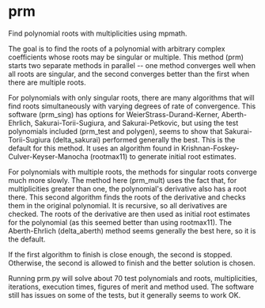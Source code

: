 # prm
Find polynomial roots with multiplicities using mpmath.

The goal is to find the roots of a polynomial with arbitrary complex
coefficients whose roots may be singular or multiple.  This method (prm)
starts two separate methods in parallel -- one method converges well when
all roots are singular, and the second converges better than the first when
there are multiple roots.

For polynomials with only singular roots, there are many algorithms that
will find roots simultaneously with varying degrees of rate of convergence.
This software (prm_sing) has options for WeierStrass-Durand-Kerner,
Aberth-Ehrlich, Sakurai-Torii-Sugiura, and Sakurai-Petkovic, but using the
test polynomials included (prm_test and polygen), seems to show that
Sakurai-Torii-Sugiura (delta_sakurai) performed generally the best.
This is the default for this method.  It uses an algorithm found in
Krishnan-Foskey-Culver-Keyser-Manocha (rootmax11) to generate initial root
estimates.

For polynomials with multiple roots, the methods for singular roots
converge much more slowly.  The method here (prm_mult) uses the fact that,
for multiplicities greater than one, the polynomial's derivative also has a
root there.  This second algorithm finds the roots of the derivative and
checks them in the original polynomial.  It is recursive, so all
derivatives are checked.  The roots of the derivative are then used as
initial root estimates for the polynomial (as this seemed better than using
rootmax11).  The Aberth-Ehrlich (delta_aberth) method seems generally the
best here, so it is the default.

If the first algorithm to finish is close enough, the second is stopped.
Otherwise, the second is allowed to finish and the better solution is
chosen.

Running prm.py will solve about 70 test polynomials and roots,
multiplicities, iterations, execution times, figures of merit and method
used.  The software still has issues on some of the tests, but it generally
seems to work OK.
